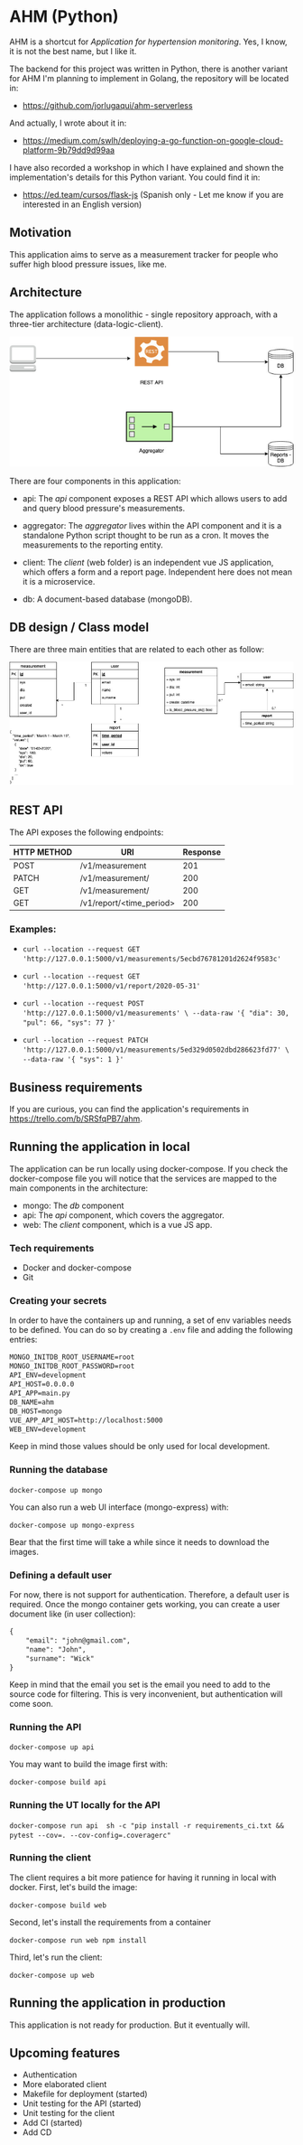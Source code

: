 # AHM (Python)

AHM is a shortcut for  *Application for hypertension monitoring*. Yes, I know, it is not the best name, but I like it.

The backend for this project was written in Python, there is another variant for AHM I'm planning to implement in Golang, the repository will be located in:

* https://github.com/jorlugaqui/ahm-serverless

And actually, I wrote about it in:

* https://medium.com/swlh/deploying-a-go-function-on-google-cloud-platform-9b79dd9d99aa

I have also recorded a workshop in which I have explained and shown the implementation's details for this Python variant. You could find it in:

* https://ed.team/cursos/flask-js (Spanish only - Let me know if you are interested in an English version)

## Motivation

This application aims to serve as a measurement tracker for people who suffer high blood pressure issues, like me.

## Architecture

The application follows a monolithic - single repository approach, with a three-tier architecture (data-logic-client).

![Architecture](docs/img/ahm.jpg)

There are four components in this application:

* api: The *api* component exposes a REST API which allows users to add and query blood pressure's measurements.

* aggregator: The *aggregator* lives within the API component and it is a standalone Python script thought to be run as a cron. It moves the measurements to the reporting entity.

* client: The *client* (web folder) is an independent vue JS application, which offers a form and a report page. Independent here does not mean it is a microservice.

* db: A document-based database (mongoDB).

## DB design / Class model

There are three main entities that are related to each other as follow:

![Database](docs/img/db.jpg)

## REST API

The API exposes the following endpoints:

| HTTP METHOD | URI | Response |
|---|---|---|
| POST | /v1/measurement | 201 |
| PATCH | /v1/measurement/<id> | 200 |
| GET  | /v1/measurement/<id> | 200 |
| GET  | /v1/report/<time_period> | 200 |

### Examples:

* `curl --location --request GET 'http://127.0.0.1:5000/v1/measurements/5ecbd76781201d2624f9583c'`

* `curl --location --request GET 'http://127.0.0.1:5000/v1/report/2020-05-31'`

* `curl --location --request POST 'http://127.0.0.1:5000/v1/measurements' \
--data-raw '{
	"dia": 30,
	"pul": 66,
	"sys": 77
}'`

* `curl --location --request PATCH 'http://127.0.0.1:5000/v1/measurements/5ed329d0502dbd286623fd77' \
--data-raw '{
	"sys": 1
}'`

## Business requirements

If you are curious, you can find the application's requirements in https://trello.com/b/SRSfqPB7/ahm.

## Running the application in local

The application can be run locally using docker-compose. If you check the docker-compose file you will notice that the services are mapped to the main components in the architecture:

* mongo: The *db* component
* api: The *api* component, which covers the aggregator.
* web: The *client* component, which is a vue JS app.

### Tech requirements

* Docker and docker-compose
* Git

### Creating your secrets

In order to have the containers up and running, a set of env variables needs to be defined. You can do so by creating a `.env` file and adding the following entries:

```
MONGO_INITDB_ROOT_USERNAME=root
MONGO_INITDB_ROOT_PASSWORD=root
API_ENV=development
API_HOST=0.0.0.0
API_APP=main.py
DB_NAME=ahm
DB_HOST=mongo
VUE_APP_API_HOST=http://localhost:5000
WEB_ENV=development
```

Keep in mind those values should be only used for local development.

### Running the database

`docker-compose up mongo`

You can also run a web UI interface (mongo-express) with:

`docker-compose up mongo-express`

Bear that the first time will take a while since it needs to download the images.

### Defining a default user

For now, there is not support for authentication. Therefore, a default user is required. Once the mongo container gets working, you can create a user document like (in user collection):

```
{
	"email": "john@gmail.com",
	"name": "John",
	"surname": "Wick"
}
```
Keep in mind that the email you set is the email you need to add to the source code for filtering. This is very inconvenient, but authentication will come soon.

### Running the API

`docker-compose up api`

You may want to build the image first with:

`docker-compose build api`

### Running the UT locally for the API

`docker-compose run api  sh -c "pip install -r requirements_ci.txt && pytest --cov=. --cov-config=.coveragerc"`

### Running the client

The client requires a bit more patience for having it running in local with docker. First, let's build the image:

`docker-compose build web`

Second, let's install the requirements from a container

`docker-compose run web npm install`

Third, let's run the client:

`docker-compose up web`

## Running the application in production

This application is not ready for production. But it eventually will.

## Upcoming features

* Authentication
* More elaborated client
* Makefile for deployment (started)
* Unit testing for the API (started)
* Unit testing for the client
* Add CI (started)
* Add CD

